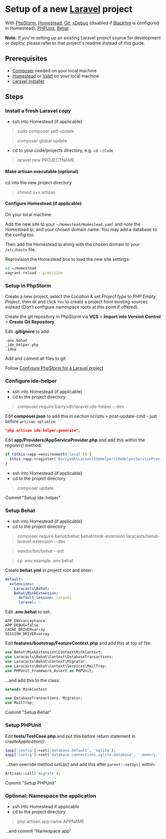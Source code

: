 # Setup of a new [Laravel](http://laravel.com) project
With [PhpStorm](https://www.jetbrains.com/phpstorm/), [Homestead](https://github.com/laravel/homestead), [Git](http://git-scm.com), [xDebug](http://xdebug.org) (disabled if [Blackfire](https://blackfire.io) is configured in Homestead), [PHPUnit](https://phpunit.de), [Behat](http://behat.org/)

**Note:** If you're setting up an existing Laravel project source for development or deploy, please refer to that project's readme instead of this guide.

## Prerequisites
- [Composer](https://getcomposer.org/doc/00-intro.md#globally) needed on your local machine
- [Homestead](https://laravel.com/docs/master/homestead#installation-and-setup) or [Valet](https://laravel.com/docs/master/valet) on your local machine
- [Laravel installer](https://laravel.com/docs/master/installation#installing-laravel)

## Steps

### Install a fresh Laravel copy

- ssh into Homestead (if applicable)

> sudo composer self-update

> composer global update

- cd to your code/projects directory, e.g. `cd ~/Code`

> laravel new PROJECTNAME

#### Make artisan executable (optional)
cd into the new project directory
> chmod u+x artisan

#### Configure Homestead (if applicable)
On your local machine:

Add the new site to your `~/Homestead/Homestead.yaml` and note the Homestead ip, and your chosen domain name. You may add a database to the config too.

Then add the Homestead ip along with the chosen domain to your `/etc/hosts` file.

Reprovision the Homestead box to load the new site settings:

``` bash
cd ~/Homestead
vagrant reload --provision
```

### Setup in PhpStorm
Create a new project, select the *Location* & set *Project type* to *PHP Empty Project*, then `OK` and click `Yes` to create a project from existing sources instead (Don’t configure namespace roots at this point if offered).

Create the git repository in PhpStorm via __VCS__ > __Import into Version Control__ > __Create Git Repository__

Edit **.gitignore** to add:

```
.env.behat
_ide_helper.php
.idea
```

Add and commit all files to git

Follow [Configure PhpStorm for a Laravel project](/PhpStorm/Configure%20PhpStorm%20for%20Laravel%20project.md)

### Configure ide-helper

- ssh into Homestead (if applicable)
- cd to the project directory

> composer require barryvdh/laravel-ide-helper --dev

Edit **composer.json** to add this in section scripts > post-update-cmd - just before `artisan optimize`:

```json
"php artisan ide-helper:generate",
```

Edit **app/Providers/AppServiceProvider.php** and add this within the *register()* method:

```php
if ($this->app->environment('local')) {
  $this->app->register('Barryvdh\LaravelIdeHelper\IdeHelperServiceProvider');
}
```

- ssh into Homestead (if applicable)
- cd to the project directory

> composer update

Commit "Setup ide-helper"

### Setup Behat
- ssh into Homestead (if applicable)
- cd to the project directory

> composer require behat/behat behat/mink-extension laracasts/behat-laravel-extension --dev

> vendor/bin/behat --init

> cp .env.example .env.behat

Create **behat.yml** in project root and enter:

```yml
default:
  extensions:
    Laracasts\Behat: ~
    Behat\MinkExtension:
      default_session: laravel
      laravel: ~
```

Edit **.env.behat** to set:

```
APP_ENV=acceptance
APP_DEBUG=false
CACHE_DRIVER=array
SESSION_DRIVER=array
```

Edit **features/bootstrap/FeatureContext.php** and add this at top of file:

```php
use Behat\MinkExtension\Context\MinkContext;
use Laracasts\Behat\Context\DatabaseTransactions;
use Laracasts\Behat\Context\Migrator;
use Laracasts\Behat\Context\Services\MailTrap;
use PHPUnit_Framework_Assert as PHPUnit;
```

…and add this to the class:

```php
extends MinkContext
```

```php
use DatabaseTransactions, Migrator;
use MailTrap;
```

Commit "Setup Behat"

### Setup PHPUnit
Edit **tests/TestCase.php** and put this before return statement in *createApplication()*:

```php
$app['config']->set('database.default', 'sqlite');
$app['config']->set('database.connections.sqlite.database', ':memory:');
```

…then override method *setUp()* and add this after `parent::setUp()` within:

```php
Artisan::call('migrate');
```

Commit "Setup PHPUnit"

### Optional: Namespace the application
- ssh into Homestead if applicable
- cd to the project directory

> php artisan app:name APPNAME

…and commit "Namespace app"
